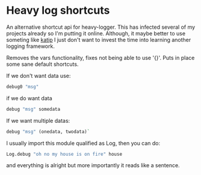 # Heavy log shortcuts

An alternative shortcut api for heavy-logger.
This has infected several of my projects already so I'm
putting it online.
Although, it maybe better to use someting like [katip](http://hackage.haskell.org/package/katip)
I just don't want to invest the time into learning another logging framework.

Removes the vars functionality, fixes not being able to use '{}'.
Puts in place some sane default shortcuts.

If we don't want data use:

```haskell
debug0 "msg"
```

if we do want data

```haskell
debug "msg" somedata
```

If we want multiple datas:

```haskell
debug "msg" (onedata, twodata)`
```

I usually import this module qualified as Log,
then you can do:

```haskell
Log.debug "oh no my house is on fire" house
```

and everything is alright but more importantly it reads like a sentence.
